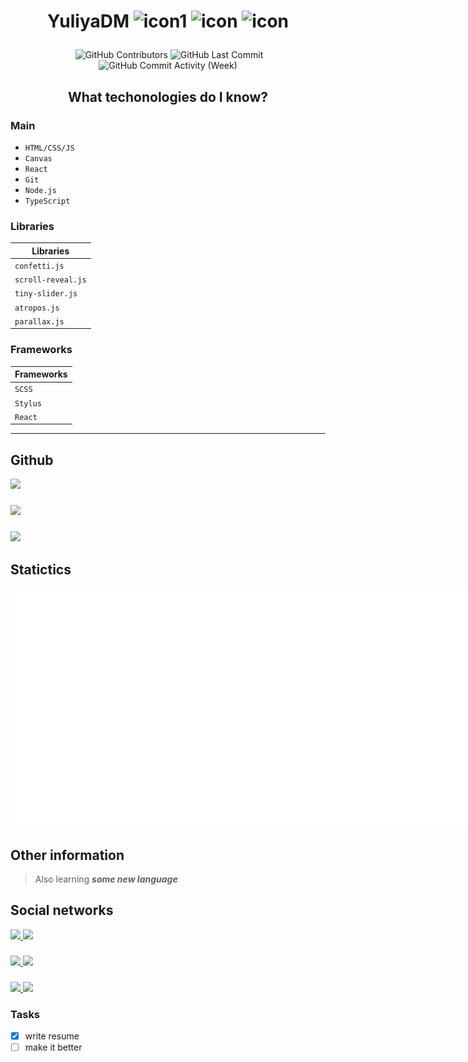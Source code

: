 # <p align="center">YuliyaDM ![icon1](https://img.shields.io/badge/-frontender-blue?style=flat-square) ![icon](https://img.shields.io/badge/name-Julia_Pirogova-green?style=flat-square) ![icon](https://img.shields.io/badge/age-13-yellow?style=flat-square) </p>
<p align="center"><img alt="" src="https://img.shields.io/github/repo-size/YuliyaDM/YuliyaDM?style=flat-square" /> <img alt="GitHub Contributors" src="https://img.shields.io/github/contributors/YuliyaDM/YuliyaDM?style=flat-square" /> 
<img alt="GitHub Last Commit" src="https://img.shields.io/github/last-commit/YuliyaDM/YuliyaDM?style=flat-square" />
<img alt="GitHub Commit Activity (Week)" src="https://img.shields.io/github/commit-activity/w/YuliyaDM/YuliyaDM?style=flat-square" />
</p>

## <p align="center">What techonologies do I know?</p>

### Main

* ``HTML/CSS/JS``
* ``Canvas``
* ``React``
* ``Git``
* ``Node.js``
* ``TypeScript``

### Libraries 

| Libraries |
| --- |         
| `confetti.js` |    
| `scroll-reveal.js` |
| `tiny-slider.js` | 
| `atropos.js` |
| `parallax.js` |

### Frameworks  

| Frameworks |
| --- |
| `SCSS` |
| `Stylus` |
| `React` |

***

## Github 

  <a href='#'>
    <img src='https://github-readme-stats.vercel.app/api/top-langs/?username=YuliyaDM&layout=compact&theme=nord&hide_border=true&text_bold=true' />
  </a>
  
  ###
  
  <a href='#'>
    <img src='https://github-readme-stats.vercel.app/api?username=YuliyaDM&show_icons=true&theme=nord&hide_border=true&text_bold=true'/>
  </a>

  ###

  <a href='#'>
    <img src='https://github-readme-streak-stats.herokuapp.com?user=YuliyaDM&theme=holi-theme&hide_border=true&background=2e3440&color=e4e2e2' />
  </a>

## Statictics

<div style='display: flex; justify-content: space-between'>
  <img src='./metrics.plugin.isocalendar.fullyear.svg' />
  <img src='./github-metrics.svg' />
</div>

## Other information 

> Also learning __*some new language*__

## Social networks 

<div>
   <a href='https://discord.com'>
    <img src='https://img.shields.io/badge/Discord-%237289DA.svg?style=for-the-badge&logo=discord&logoColor=white' />
  </a>

  <a href='https://viber.web'>
    <img src='https://img.shields.io/badge/viber-685EA9?style=for-the-badge&logo=viber&logoColor=white' />
  </a>
  
  ###
  
  <a href='https://telegram.com'>
    <img src='https://img.shields.io/badge/Telegram-2CA5E0?style=for-the-badge&logo=telegram&logoColor=white' />
  </a>

  <a href='https://gmail.com'>
    <img src='https://img.shields.io/badge/Gmail-D14836?style=for-the-badge&logo=gmail&logoColor=white' />
  </a>
  
  ###
  
  <a href='https://twitter.com'>
    <img src='https://img.shields.io/badge/Twitter-%231DA1F2.svg?style=for-the-badge&logo=Twitter&logoColor=white' />
  </a>

  <a href='https://youtube.com'>
    <img src='https://img.shields.io/badge/YouTube-%23FF0000.svg?style=for-the-badge&logo=YouTube&logoColor=white' />
  </a>
</div>

### Tasks

- [x] write resume
- [ ] make it better
